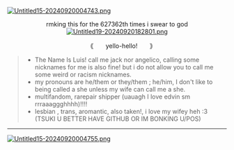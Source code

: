 [![Untitled15-20240920004743.png](https://i.postimg.cc/tJLnGVf0/Untitled15-20240920004743.png)](https://postimg.cc/jn4SzCtv)
<p align="center"

rmking this for the 627362th times i swear to god
[![Untitled19-20240920182801.png](https://i.postimg.cc/mgtnGQ28/Untitled19-20240920182801.png)](https://postimg.cc/ZWzH8vNd)
<p align="center"

### 　　｟　　yello-hello!　　｠
>- The Name Is Luis! call me jack nor angelico, calling some nicknames for me is also fine! but i do not allow you to call me some weird or racism nicknames.
>- my pronouns are he/them or they/them ; he/him, I don't like to being called a she unless my wife can call me a she. 
>- multifandom, rarepair shipper (uauagh I love edvin sm rrraaaggghhhh)!!!!
>- lesbian , trans, aromantic, also taken!, i love my wifey heh :3 (TSUKI U BETTER HAVE GITHUB OR IM BONKING U/POS)
***

[![Untitled15-20240920004755.png](https://i.postimg.cc/WzGR7B0B/Untitled15-20240920004755.png)](https://postimg.cc/N2jPsPJD)
<p align="center"
